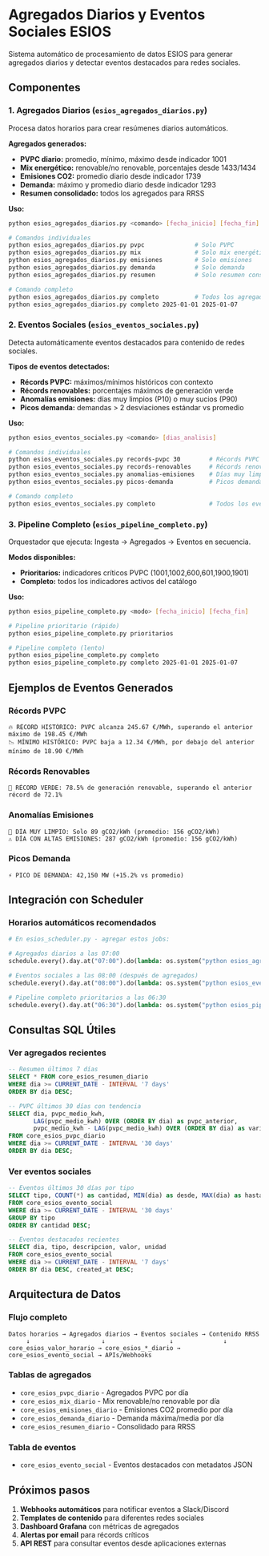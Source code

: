 # Agregados Diarios y Eventos Sociales ESIOS

Sistema automático de procesamiento de datos ESIOS para generar agregados diarios y detectar eventos destacados para redes sociales.

## Componentes

### 1. Agregados Diarios (`esios_agregados_diarios.py`)
Procesa datos horarios para crear resúmenes diarios automáticos.

**Agregados generados:**
- **PVPC diario:** promedio, mínimo, máximo desde indicador 1001
- **Mix energético:** renovable/no renovable, porcentajes desde 1433/1434
- **Emisiones CO2:** promedio diario desde indicador 1739
- **Demanda:** máximo y promedio diario desde indicador 1293
- **Resumen consolidado:** todos los agregados para RRSS

**Uso:**
```bash
python esios_agregados_diarios.py <comando> [fecha_inicio] [fecha_fin]

# Comandos individuales
python esios_agregados_diarios.py pvpc              # Solo PVPC
python esios_agregados_diarios.py mix               # Solo mix energético
python esios_agregados_diarios.py emisiones         # Solo emisiones
python esios_agregados_diarios.py demanda           # Solo demanda
python esios_agregados_diarios.py resumen           # Solo resumen consolidado

# Comando completo
python esios_agregados_diarios.py completo          # Todos los agregados
python esios_agregados_diarios.py completo 2025-01-01 2025-01-07
```

### 2. Eventos Sociales (`esios_eventos_sociales.py`)
Detecta automáticamente eventos destacados para contenido de redes sociales.

**Tipos de eventos detectados:**
- **Récords PVPC:** máximos/mínimos históricos con contexto
- **Récords renovables:** porcentajes máximos de generación verde
- **Anomalías emisiones:** días muy limpios (P10) o muy sucios (P90)
- **Picos demanda:** demandas > 2 desviaciones estándar vs promedio

**Uso:**
```bash
python esios_eventos_sociales.py <comando> [dias_analisis]

# Comandos individuales
python esios_eventos_sociales.py records-pvpc 30        # Récords PVPC últimos 30 días
python esios_eventos_sociales.py records-renovables     # Récords renovables
python esios_eventos_sociales.py anomalias-emisiones    # Días muy limpios/sucios
python esios_eventos_sociales.py picos-demanda          # Picos demanda significativos

# Comando completo
python esios_eventos_sociales.py completo               # Todos los eventos
```

### 3. Pipeline Completo (`esios_pipeline_completo.py`)
Orquestador que ejecuta: Ingesta → Agregados → Eventos en secuencia.

**Modos disponibles:**
- **Prioritarios:** indicadores críticos PVPC (1001,1002,600,601,1900,1901)
- **Completo:** todos los indicadores activos del catálogo

**Uso:**
```bash
python esios_pipeline_completo.py <modo> [fecha_inicio] [fecha_fin]

# Pipeline prioritario (rápido)
python esios_pipeline_completo.py prioritarios

# Pipeline completo (lento)
python esios_pipeline_completo.py completo
python esios_pipeline_completo.py completo 2025-01-01 2025-01-07
```

## Ejemplos de Eventos Generados

### Récords PVPC
```
🔥 RÉCORD HISTÓRICO: PVPC alcanza 245.67 €/MWh, superando el anterior máximo de 198.45 €/MWh
📉 MÍNIMO HISTÓRICO: PVPC baja a 12.34 €/MWh, por debajo del anterior mínimo de 18.90 €/MWh
```

### Récords Renovables
```
🌱 RÉCORD VERDE: 78.5% de generación renovable, superando el anterior récord de 72.1%
```

### Anomalías Emisiones
```
🌿 DÍA MUY LIMPIO: Solo 89 gCO2/kWh (promedio: 156 gCO2/kWh)
⚠️ DÍA CON ALTAS EMISIONES: 287 gCO2/kWh (promedio: 156 gCO2/kWh)
```

### Picos Demanda
```
⚡ PICO DE DEMANDA: 42,150 MW (+15.2% vs promedio)
```

## Integración con Scheduler

### Horarios automáticos recomendados
```python
# En esios_scheduler.py - agregar estos jobs:

# Agregados diarios a las 07:00
schedule.every().day.at("07:00").do(lambda: os.system("python esios_agregados_diarios.py completo"))

# Eventos sociales a las 08:00 (después de agregados)
schedule.every().day.at("08:00").do(lambda: os.system("python esios_eventos_sociales.py completo"))

# Pipeline completo prioritarios a las 06:30
schedule.every().day.at("06:30").do(lambda: os.system("python esios_pipeline_completo.py prioritarios"))
```

## Consultas SQL Útiles

### Ver agregados recientes
```sql
-- Resumen últimos 7 días
SELECT * FROM core_esios_resumen_diario 
WHERE dia >= CURRENT_DATE - INTERVAL '7 days'
ORDER BY dia DESC;

-- PVPC últimos 30 días con tendencia
SELECT dia, pvpc_medio_kwh,
       LAG(pvpc_medio_kwh) OVER (ORDER BY dia) as pvpc_anterior,
       pvpc_medio_kwh - LAG(pvpc_medio_kwh) OVER (ORDER BY dia) as variacion
FROM core_esios_pvpc_diario 
WHERE dia >= CURRENT_DATE - INTERVAL '30 days'
ORDER BY dia DESC;
```

### Ver eventos sociales
```sql
-- Eventos últimos 30 días por tipo
SELECT tipo, COUNT(*) as cantidad, MIN(dia) as desde, MAX(dia) as hasta
FROM core_esios_evento_social 
WHERE dia >= CURRENT_DATE - INTERVAL '30 days'
GROUP BY tipo
ORDER BY cantidad DESC;

-- Eventos destacados recientes
SELECT dia, tipo, descripcion, valor, unidad
FROM core_esios_evento_social 
WHERE dia >= CURRENT_DATE - INTERVAL '7 days'
ORDER BY dia DESC, created_at DESC;
```

## Arquitectura de Datos

### Flujo completo
```
Datos horarios → Agregados diarios → Eventos sociales → Contenido RRSS
     ↓                    ↓                  ↓              ↓
core_esios_valor_horario → core_esios_*_diario → core_esios_evento_social → APIs/Webhooks
```

### Tablas de agregados
- `core_esios_pvpc_diario` - Agregados PVPC por día
- `core_esios_mix_diario` - Mix renovable/no renovable por día  
- `core_esios_emisiones_diario` - Emisiones CO2 promedio por día
- `core_esios_demanda_diario` - Demanda máxima/media por día
- `core_esios_resumen_diario` - Consolidado para RRSS

### Tabla de eventos
- `core_esios_evento_social` - Eventos destacados con metadatos JSON

## Próximos pasos

1. **Webhooks automáticos** para notificar eventos a Slack/Discord
2. **Templates de contenido** para diferentes redes sociales
3. **Dashboard Grafana** con métricas de agregados
4. **Alertas por email** para récords críticos
5. **API REST** para consultar eventos desde aplicaciones externas
